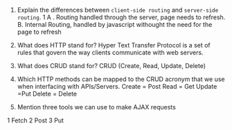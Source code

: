 1.  Explain the differences between `client-side routing` and `server-side routing`.
    1 A . Routing handled through the server, page needs to refresh.
      B.  Internal Routing, handled by javascript withought the need for the page to refresh

1.  What does HTTP stand for?
    Hyper Text Transfer Protocol is a set of rules that govern the way clients communicate with web servers.

1.  What does CRUD stand for?
    CRUD (Create, Read, Update, Delete)

1.  Which HTTP methods can be mapped to the CRUD acronym that we use when interfacing with APIs/Servers.
    Create = Post
    Read  = Get
    Update =Put
    Delete = Delete

1.  Mention three tools we can use to make AJAX requests

1 Fetch
2 Post
3 Put